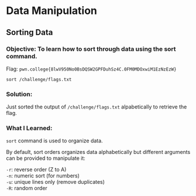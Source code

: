 # Data Manipulation
## Sorting Data

### Objective: To learn how to sort through data using the sort command.

Flag: `pwn.college{8lwV950No0BsDQSW2GPFDuhSz4C.0FM0MDOxwiM1EzNzEzW}`

```
sort /challenge/flags.txt
```

### Solution:

Just sorted the output of `/challenge/flags.txt` alpabetically to retrieve the flag.

### What I Learned: 

`sort` command is used to organize data.

By default, sort orders organizes data alphabetically but different arguments can be provided to manipulate it:

`-r`: reverse order (Z to A) </br>
`-n`: numeric sort (for numbers) </br>
`-u`: unique lines only (remove duplicates) </br>
`-R`: random order